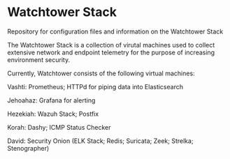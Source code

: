 # Watchtower Stack
Repository for configuration files and information on the Watchtower Stack

The Watchtower Stack is a collection of virutal machines used to collect extensive network and endpoint telemetry for the purpose of increasing environment security.



Currently, Watchtower consists of the following virtual machines:

Vashti: Prometheus; HTTPd for piping data into Elasticsearch

Jehoahaz: Grafana for alerting

Hezekiah: Wazuh Stack; Postfix

Korah: Dashy; ICMP Status Checker

David: Security Onion (ELK Stack; Redis; Suricata; Zeek; Strelka; Stenographer)


